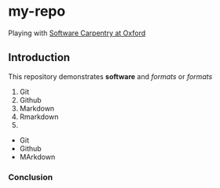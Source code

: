 # my-repo
Playing with [Software Carpentry at Oxford](jules32.github.io/2016-07-12-Oxford/)

## Introduction

This repository demonstrates **software** and _formats_ or *formats*

1. Git
2. Github
3. Markdown
4. Rmarkdown
5. 

* Git
* Github
* MArkdown

### Conclusion

[](https://)
